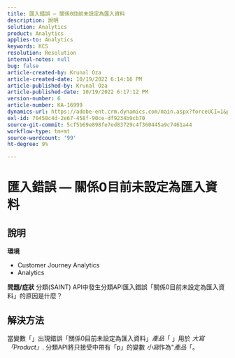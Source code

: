 ```yaml
---
title: 匯入錯誤 — 關係0目前未設定為匯入資料
description: 說明
solution: Analytics
product: Analytics
applies-to: Analytics
keywords: KCS
resolution: Resolution
internal-notes: null
bug: false
article-created-by: Krunal Oza
article-created-date: 10/19/2022 6:14:16 PM
article-published-by: Krunal Oza
article-published-date: 10/19/2022 6:17:12 PM
version-number: 6
article-number: KA-16999
dynamics-url: https://adobe-ent.crm.dynamics.com/main.aspx?forceUCI=1&pagetype=entityrecord&etn=knowledgearticle&id=aab9e5d1-d94f-ed11-bba2-00224808679b
exl-id: 70458c4d-2e67-458f-90ce-df9234b9cb70
source-git-commit: 5cf5b69e898fe7ed83729c4f360445a9c7461a44
workflow-type: tm+mt
source-wordcount: '99'
ht-degree: 9%

---
```


# 匯入錯誤 — 關係0目前未設定為匯入資料

## 說明

<b>環境</b>
- Customer Journey Analytics
- Analytics



<b>問題/症狀</b>
分類(SAINT) API中發生分類API匯入錯誤「關係0目前未設定為匯入資料」的原因是什麼？


## 解決方法


當變數「」出現錯誤「關係0目前未設定為匯入資料」*產品*「 」用於 *大寫「Product」*. 分類API將只接受中帶有「p」的變數 *小寫*&#x200B;作為&quot;*產品*「。
